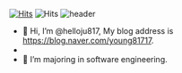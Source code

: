[![Hits](https://hits.seeyoufarm.com/api/count/incr/badge.svg?url=https%3A%2F%2Fgithub.com%2Fhelloju817&count_bg=%239695F4&title_bg=%231D00FF&icon=lastpass.svg&icon_color=%23E7E7E7&title=VISIT&edge_flat=true)](https://hits.seeyoufarm.com)
![Hits](https://img.shields.io/badge/-Python-000000?style=flat&logo=Python)
![header](https://capsule-render.vercel.app/api?type=wave&color=auto&height=300&section=header&text=helloju%20render&fontSize=80)
- 👋 Hi, I’m @helloju817, My blog address is https://blog.naver.com/young81717. 
- 
- 👀 I’m majoring in software engineering.
<!---
helloju817/helloju817 is a ✨ special ✨ repository because its `README.md` (this file) appears on your GitHub profile.
You can click the Preview link to take a look at your changes.
--->

